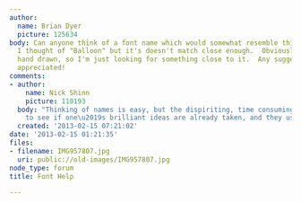 ```yaml
---
author:
  name: Brian Dyer
  picture: 125634
body: Can anyone think of a font name which would somewhat resemble this drawn sketch?  Initially,
  I thought of "Balloon" but it's doesn't match close enough.  Obviously, this is
  hand drawn, so I'm just looking for something close to it.  Any suggestions greatly
  appreciated!
comments:
- author:
    name: Nick Shinn
    picture: 110193
  body: "Thinking of names is easy, but the dispiriting, time consuming part is searching
    to see if one\u2019s brilliant ideas are already taken, and they usually are."
  created: '2013-02-15 07:21:02'
date: '2013-02-15 01:21:35'
files:
- filename: IMG957807.jpg
  uri: public://old-images/IMG957807.jpg
node_type: forum
title: Font Help

---
```

